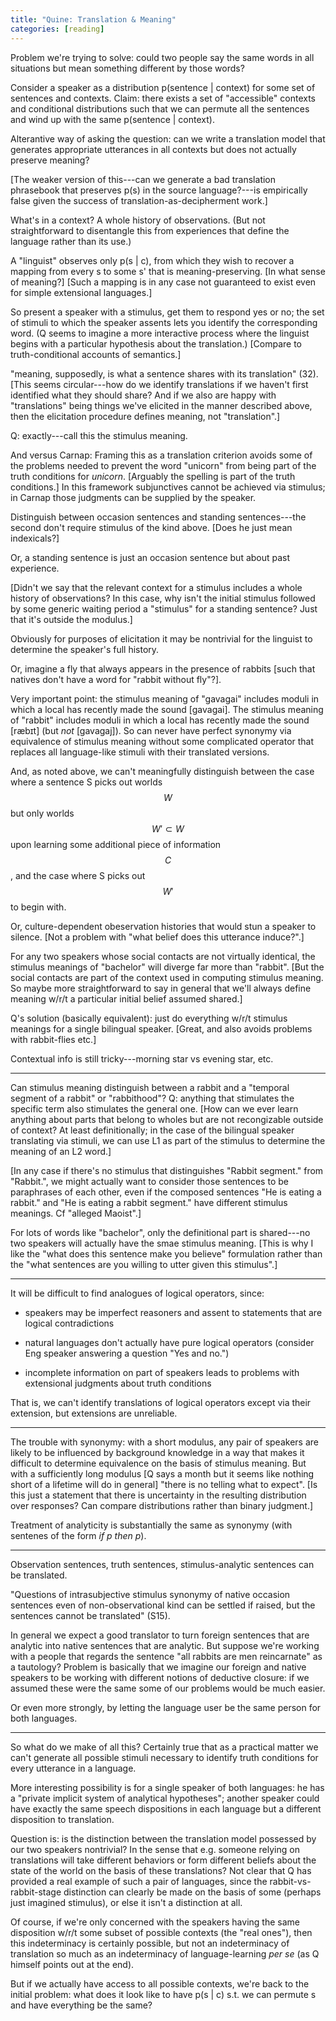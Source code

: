 ```yaml
---
title: "Quine: Translation & Meaning"
categories: [reading]
---
```


Problem we're trying to solve: could two people say the same words in all
situations but mean something different by those words?

Consider a speaker as a distribution p(sentence | context) for some set of
sentences and contexts. Claim: there exists a set of "accessible" contexts and
conditional distributions such that we can permute all the sentences and wind up
with the same p(sentence | context).


Alterantive way of asking the question: can we write a translation model that
generates appropriate utterances in all contexts but does not actually preserve
meaning?

[The weaker version of this---can we generate a bad translation phrasebook that
preserves p(s) in the source language?---is empirically false given the success
of translation-as-decipherment work.]

What's in a context? A whole history of observations. (But not straightforward
to disentangle this from experiences that define the language rather than its
use.)

A "linguist" observes only p(s | c), from which they wish to recover a mapping
from every s to some s' that is meaning-preserving. [In what sense of meaning?]
[Such a mapping is in any case not guaranteed to exist even for simple
extensional languages.]

So present a speaker with a stimulus, get them to respond yes or no; the set of
stimuli to which the speaker assents lets you identify the corresponding word.
(Q seems to imagine a more interactive process where the linguist begins with a
particular hypothesis about the translation.) [Compare to truth-conditional
accounts of semantics.]

"meaning, supposedly, is what a sentence shares with its translation" (32).
[This seems circular---how do we identify translations if we haven't first
identified what they should share? And if we also are happy with "translations"
being things we've elicited in the manner described above, then the elicitation
procedure defines meaning, not "translation".]

Q: exactly---call this the stimulus meaning. 

And versus Carnap: Framing this as a translation criterion avoids some of the
problems needed to prevent the word "unicorn" from being part of the truth
conditions for _unicorn_. [Arguably the spelling is part of the truth
conditions.] In this framework subjunctives cannot be achieved via stimulus; in
Carnap those judgments can be supplied by the speaker.

Distinguish between occasion sentences and standing sentences---the second don't
require stimulus of the kind above. [Does he just mean indexicals?]

Or, a standing sentence is just an occasion sentence but about past experience.

[Didn't we say that the relevant context for a stimulus includes a whole history
of observations? In this case, why isn't the initial stimulus followed by some
generic waiting period a "stimulus" for a standing sentence? Just that it's
outside the modulus.]

Obviously for purposes of elicitation it may be nontrivial for the linguist to
determine the speaker's full history.

Or, imagine a fly that always appears in the presence of rabbits [such that
natives don't have a word for "rabbit without fly"?].

Very important point: the stimulus meaning of "gavagai" includes moduli in
which a local has recently made the sound [gavagai]. The stimulus meaning of
"rabbit" includes moduli in which a local has recently made the sound
[ræbɪt] (but *not* [gavagaj]). So can never have perfect synonymy via
equivalence of stimulus meaning without some complicated operator that replaces
all language-like stimuli with their translated versions.

And, as noted above, we can't meaningfully distinguish between the case where a
sentence S picks out worlds $$W$$ but only worlds $$W' \subset W$$ upon
learning some additional piece of information $$C$$, and the case where S picks
out $$W'$$ to begin with.

Or, culture-dependent obeservation histories that would stun a speaker to
silence. [Not a problem with "what belief does this utterance induce?".]

For any two speakers whose social contacts are not virtually identical, the
stimulus meanings of "bachelor" will diverge far more than "rabbit". [But the
social contacts are part of the context used in computing stimulus meaning. So
maybe more straightforward to say in general that we'll always define meaning
w/r/t a particular initial belief assumed shared.]

Q's solution (basically equivalent): just do everything w/r/t stimulus meanings
for a single bilingual speaker. [Great, and also avoids problems with
rabbit-flies etc.]

Contextual info is still tricky---morning star vs evening star, etc.

---

Can stimulus meaning distinguish between a rabbit and a "temporal segment of a
rabbit" or "rabbithood"? Q: anything that stimulates the specific term also
stimulates the general one. [How can we ever learn anything about parts that
belong to wholes but are not recongizable outside of context? At least
definitionally; in the case of the bilingual speaker translating via stimuli, we
can use L1 as part of the stimulus to determine the meaning of an L2 word.]

[In any case if there's no stimulus that distinguishes "Rabbit segment." from
"Rabbit.", we might actually want to consider those sentences to be paraphrases
of each other, even if the composed sentences "He is eating a rabbit." and "He
is eating a rabbit segment." have different stimulus meanings. Cf "alleged
Maoist".]

For lots of words like "bachelor", only the definitional part is shared---no
two speakers will actually have the smae stimulus meaning. [This is why I like
the "what does this sentence make you believe" formulation rather than the "what
sentences are you willing to utter given this stimulus".]

---

It will be difficult to find analogues of logical operators, since:

- speakers may be imperfect reasoners and assent to statements that are logical
  contradictions

- natural languages don't actually have pure logical operators (consider Eng
  speaker answering a question "Yes and no.")

- incomplete information on part of speakers leads to problems with extensional
  judgments about truth conditions

That is, we can't identify translations of logical operators except via their
extension, but extensions are unreliable.

---

The trouble with synonymy: with a short modulus, any pair of speakers are likely
to be influenced by background knowledge in a way that makes it difficult to
determine equivalence on the basis of stimulus meaning. But with a sufficiently
long modulus [Q says a month but it seems like nothing short of a lifetime will
do in general] "there is no telling what to expect". [Is this just a statement
that there is uncertainty in the resulting distribution over responses? Can
compare distributions rather than binary judgment.]

Treatment of analyticity is substantially the same as synonymy (with sentenes of
the form _if p then p_).

---

Observation sentences, truth sentences, stimulus-analytic sentences can be
translated.

"Questions of intrasubjective stimulus synonymy of native occasion sentences
even of non-observational kind can be settled if raised, but the sentences
cannot be translated" (S15).

In general we expect a good translator to turn foreign sentences that are
analytic into native sentences that are analytic. But suppose we're working with
a people that regards the sentence "all rabbits are men reincarnate" as a
tautology? Problem is basically that we imagine our foreign and native speakers
to be working with different notions of deductive closure: if we assumed these
were the same some of our problems would be much easier.

Or even more strongly, by letting the language user be the same person for both
languages.

---

So what do we make of all this? Certainly true that as a practical matter we
can't generate all possible stimuli necessary to identify truth conditions for
every utterance in a language. 

More interesting possibility is for a single speaker of both languages: he has a
"private implicit system of analytical hypotheses"; another speaker could have
exactly the same speech dispositions in each language but a different
disposition to translation.

Question is: is the distinction between the translation model possessed by our
two speakers nontrivial? In the sense that e.g. someone relying on translations
will take different behaviors or form different beliefs about the state of the
world on the basis of these translations? Not clear that Q has provided a real
example of such a pair of languages, since the rabbit-vs-rabbit-stage
distinction can clearly be made on the basis of some (perhaps just imagined
stimulus), or else it isn't a distinction at all.

Of course, if we're only concerned with the speakers having the same disposition
w/r/t some subset of possible contexts (the "real ones"), then this
indeterminacy is certainly possible, but not an indeterminacy of translation so
much as an indeterminacy of language-learning _per se_ (as Q himself points out at
the end).

But if we actually have access to all possible contexts, we're back to the
initial problem: what does it look like to have p(s | c) s.t. we can permute s
and have everything be the same? 
